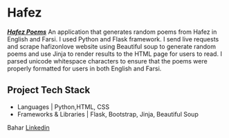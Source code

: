 # Hafez

[***Hafez Poems***](http://hafez.life/)
An application that generates random poems from Hafez in English and Farsi. 
I used Python and Flask framework. I send live requests and scrape hafizonlove website using Beautiful soup to generate random poems and use Jinja to render results to the HTML page for users to read. I parsed unicode whitespace characters to ensure that the poems were properly formatted for users in both English and Farsi. 

## Project Tech Stack

 - Languages | Python,HTML, CSS
 - Frameworks & Libraries | Flask, Bootstrap, Jinja, Beautiful Soup

Bahar
[Linkedin](https://www.linkedin.com/in/bahar-asefi-19154218a)

